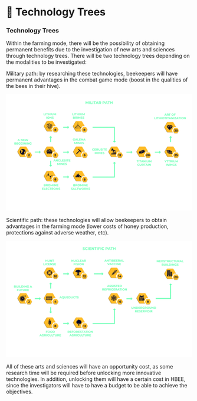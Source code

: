 # 🧪 Technology Trees

### Technology Trees

Within the farming mode, there will be the possibility of obtaining permanent benefits due to the investigation of new arts and sciences through technology trees. There will be two technology trees depending on the modalities to be investigated:

Military path: by researching these technologies, beekeepers will have permanent advantages in the combat game mode (boost in the qualities of the bees in their hive).

![](<../../../.gitbook/assets/Tecno Militar ENG.png>)

Scientific path: these technologies will allow beekeepers to obtain advantages in the farming mode (lower costs of honey production, protections against adverse weather, etc).

![](<../../../.gitbook/assets/Tecno Civil ENG.png>)

All of these arts and sciences will have an opportunity cost, as some research time will be required before unlocking more innovative technologies. In addition, unlocking them will have a certain cost in HBEE, since the investigators will have to have a budget to be able to achieve the objectives.
